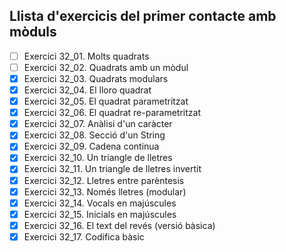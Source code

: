 ## Llista d'exercicis del primer contacte amb mòduls

- [ ]    Exercici 32_01. Molts quadrats  
- [ ]    Exercici 32_02. Quadrats amb un mòdul  
- [x]    Exercici 32_03. Quadrats modulars  
- [x]    Exercici 32_04. El lloro quadrat  
- [x]    Exercici 32_05. El quadrat parametritzat  
- [x]    Exercici 32_06. El quadrat re-parametritzat  
- [x]    Exercici 32_07. Anàlisi d'un caràcter  
- [x]    Exercici 32_08. Secció d'un String  
- [x]    Exercici 32_09. Cadena continua  
- [x]    Exercici 32_10. Un triangle de lletres  
- [x]    Exercici 32_11. Un triangle de lletres invertit  
- [x]    Exercici 32_12. Lletres entre parèntesis  
- [x]    Exercici 32_13. Només lletres (modular)  
- [x]    Exercici 32_14. Vocals en majúscules  
- [x]    Exercici 32_15. Inicials en majúscules  
- [x]    Exercici 32_16. El text del revés (versió bàsica)  
- [x]    Exercici 32_17. Codifica bàsic  
